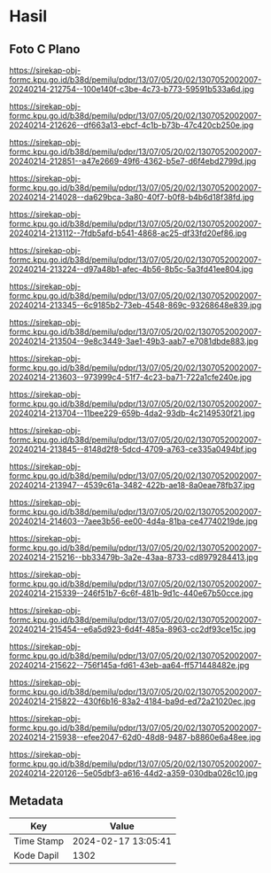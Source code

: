 # Hasil

## Foto C Plano

https://sirekap-obj-formc.kpu.go.id/b38d/pemilu/pdpr/13/07/05/20/02/1307052002007-20240214-212754--100e140f-c3be-4c73-b773-59591b533a6d.jpg

https://sirekap-obj-formc.kpu.go.id/b38d/pemilu/pdpr/13/07/05/20/02/1307052002007-20240214-212626--df663a13-ebcf-4c1b-b73b-47c420cb250e.jpg

https://sirekap-obj-formc.kpu.go.id/b38d/pemilu/pdpr/13/07/05/20/02/1307052002007-20240214-212851--a47e2669-49f6-4362-b5e7-d6f4ebd2799d.jpg

https://sirekap-obj-formc.kpu.go.id/b38d/pemilu/pdpr/13/07/05/20/02/1307052002007-20240214-214028--da629bca-3a80-40f7-b0f8-b4b6d18f38fd.jpg

https://sirekap-obj-formc.kpu.go.id/b38d/pemilu/pdpr/13/07/05/20/02/1307052002007-20240214-213112--7fdb5afd-b541-4868-ac25-df33fd20ef86.jpg

https://sirekap-obj-formc.kpu.go.id/b38d/pemilu/pdpr/13/07/05/20/02/1307052002007-20240214-213224--d97a48b1-afec-4b56-8b5c-5a3fd41ee804.jpg

https://sirekap-obj-formc.kpu.go.id/b38d/pemilu/pdpr/13/07/05/20/02/1307052002007-20240214-213345--6c9185b2-73eb-4548-869c-93268648e839.jpg

https://sirekap-obj-formc.kpu.go.id/b38d/pemilu/pdpr/13/07/05/20/02/1307052002007-20240214-213504--9e8c3449-3ae1-49b3-aab7-e7081dbde883.jpg

https://sirekap-obj-formc.kpu.go.id/b38d/pemilu/pdpr/13/07/05/20/02/1307052002007-20240214-213603--973999c4-51f7-4c23-ba71-722a1cfe240e.jpg

https://sirekap-obj-formc.kpu.go.id/b38d/pemilu/pdpr/13/07/05/20/02/1307052002007-20240214-213704--11bee229-659b-4da2-93db-4c2149530f21.jpg

https://sirekap-obj-formc.kpu.go.id/b38d/pemilu/pdpr/13/07/05/20/02/1307052002007-20240214-213845--8148d2f8-5dcd-4709-a763-ce335a0494bf.jpg

https://sirekap-obj-formc.kpu.go.id/b38d/pemilu/pdpr/13/07/05/20/02/1307052002007-20240214-213947--4539c61a-3482-422b-ae18-8a0eae78fb37.jpg

https://sirekap-obj-formc.kpu.go.id/b38d/pemilu/pdpr/13/07/05/20/02/1307052002007-20240214-214603--7aee3b56-ee00-4d4a-81ba-ce47740219de.jpg

https://sirekap-obj-formc.kpu.go.id/b38d/pemilu/pdpr/13/07/05/20/02/1307052002007-20240214-215216--bb33479b-3a2e-43aa-8733-cd8979284413.jpg

https://sirekap-obj-formc.kpu.go.id/b38d/pemilu/pdpr/13/07/05/20/02/1307052002007-20240214-215339--246f51b7-6c6f-481b-9d1c-440e67b50cce.jpg

https://sirekap-obj-formc.kpu.go.id/b38d/pemilu/pdpr/13/07/05/20/02/1307052002007-20240214-215454--e6a5d923-6d4f-485a-8963-cc2df93ce15c.jpg

https://sirekap-obj-formc.kpu.go.id/b38d/pemilu/pdpr/13/07/05/20/02/1307052002007-20240214-215622--756f145a-fd61-43eb-aa64-ff571448482e.jpg

https://sirekap-obj-formc.kpu.go.id/b38d/pemilu/pdpr/13/07/05/20/02/1307052002007-20240214-215822--430f6b16-83a2-4184-ba9d-ed72a21020ec.jpg

https://sirekap-obj-formc.kpu.go.id/b38d/pemilu/pdpr/13/07/05/20/02/1307052002007-20240214-215938--efee2047-62d0-48d8-9487-b8860e6a48ee.jpg

https://sirekap-obj-formc.kpu.go.id/b38d/pemilu/pdpr/13/07/05/20/02/1307052002007-20240214-220126--5e05dbf3-a616-44d2-a359-030dba026c10.jpg


## Metadata

| Key        | Value               |
| ---------- | ------------------- |
| Time Stamp | 2024-02-17 13:05:41 |
| Kode Dapil | 1302                |



